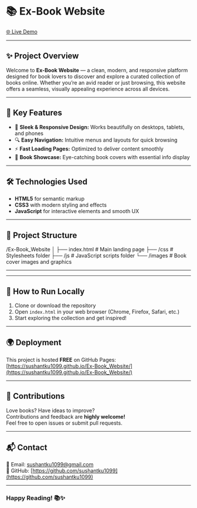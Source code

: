 # 📚 Ex-Book Website

[🌐 Live Demo](https://sushantku1099.github.io/Ex-Book_Website/)

---

## ✨ Project Overview

Welcome to **Ex-Book Website** — a clean, modern, and responsive platform designed for book lovers to discover and explore a curated collection of books online. Whether you’re an avid reader or just browsing, this website offers a seamless, visually appealing experience across all devices.

---

## 🚀 Key Features

- 🎨 **Sleek & Responsive Design:** Works beautifully on desktops, tablets, and phones  
- 🔍 **Easy Navigation:** Intuitive menus and layouts for quick browsing  
- ⚡ **Fast Loading Pages:** Optimized to deliver content smoothly  
- 📖 **Book Showcase:** Eye-catching book covers with essential info display  

---

## 🛠️ Technologies Used

- **HTML5** for semantic markup  
- **CSS3** with modern styling and effects  
- **JavaScript** for interactive elements and smooth UX  

---

## 📁 Project Structure
  /Ex-Book_Website
  │
  ├── index.html # Main landing page
  ├── /css # Stylesheets folder
  ├── /js # JavaScript scripts folder
  └── /images # Book cover images and graphics

---

---

## 🚀 How to Run Locally

1. Clone or download the repository  
2. Open `index.html` in your web browser (Chrome, Firefox, Safari, etc.)  
3. Start exploring the collection and get inspired!

---

## 🌍 Deployment

This project is hosted **FREE** on GitHub Pages:  
[https://sushantku1099.github.io/Ex-Book_Website/](https://sushantku1099.github.io/Ex-Book_Website/)

---

## 🤝 Contributions

Love books? Have ideas to improve?  
Contributions and feedback are **highly welcome!**  
Feel free to open issues or submit pull requests.

---

## 📬 Contact

📧 Email: [sushantku1099@gmail.com](mailto:sushantku1099@gmail.com)  
🔗 GitHub: [https://github.com/sushantku1099](https://github.com/sushantku1099)

---

### Happy Reading! 📚✨

